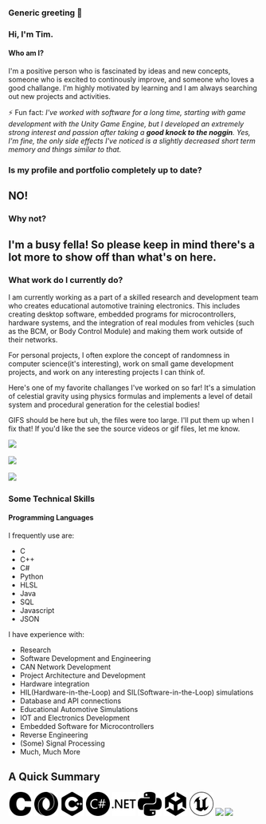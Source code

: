 ### Generic greeting 👋

<!--
**GroggyAlgorithm/GroggyAlgorithm** is a ✨ _special_ ✨ repository because its `README.md` (this file) appears on your GitHub profile.

Here are some ideas to get you started:

- 🔭 I’m currently working on ...
- 🌱 I’m currently learning ...
- 👯 I’m looking to collaborate on ...
- 🤔 I’m looking for help with ...
- 💬 Ask me about ...
- 📫 How to reach me: ...
- 😄 Pronouns: ...
- ⚡ Fun fact: ...
- 
- assets/
-->


### Hi, I'm Tim.


#### Who am I?


I'm a positive person who is fascinated by ideas and new concepts, someone who is excited to continously improve, and someone who loves a good challange. I'm highly motivated by learning and I am always searching out new projects and activities.



⚡ Fun fact: *I've worked with software for a long time, starting with game development with the Unity Game Engine, but I developed an extremely strong interest and passion after taking a **good knock to the noggin**. Yes, I'm fine, the only side effects I've noticed is a slightly decreased short term memory and things similar to that.*




### Is my profile and portfolio completely up to date?


## NO!


### Why not?


## I'm a busy fella! So please keep in mind there's a lot more to show off than what's on here.


### What work do I currently do?


I am currently working as a part of a skilled research and development team who creates educational automotive training electronics. This includes creating desktop software, embedded programs for microcontrollers, hardware systems, and the integration of real modules from vehicles (such as the BCM, or Body Control Module) and making them work outside of their networks.


For personal projects, I often explore the concept of randomness in computer science(it's interesting), work on small game development projects, and work on any interesting projects I can think of.




Here's one of my favorite challanges I've worked on so far! It's a simulation of celestial gravity using physics formulas and implements a level of detail system and procedural generation for the celestial bodies! 


GIFS should be here but uh, the files were too large. I'll put them up when I fix that! If you'd like the see the source videos or gif files, let me know.



![](assets/rotation_lod.gif)


![](assets/roation_with_guide2.gif)


![](assets/rotation_w_guides_1.gif)





### Some Technical Skills


#### Programming Languages


I frequently use are: 

* C
* C++
* C#
* Python
* HLSL
* Java
* SQL
* Javascript
* JSON



I have experience with:


* Research
* Software Development and Engineering
* CAN Network Development
* Project Architecture and Development
* Hardware integration
* HIL(Hardware-in-the-Loop) and SIL(Software-in-the-Loop) simulations
* Database and API connections
* Educational Automotive Simulations
* IOT and Electronics Development
* Embedded Software for Microcontrollers
* Reverse Engineering
* (Some) Signal Processing
* Much, Much More




## A Quick Summary



![](assets/c.svg)
![](assets/json.svg)
![](assets/cplusplus.svg)
![](assets/csharp.svg)
![](assets/dotnet.svg)
![](assets/python.svg)
![](assets/unity.svg)
![](assets/unrealengine.svg)
![](assets/godot.svg)
![](https://upload.wikimedia.org/wikipedia/commons/5/51/Atmel_logo.svg)


